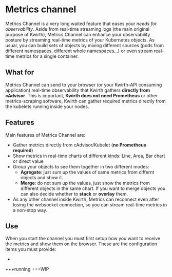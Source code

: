 # Metrics channel
Metrics Channel is a very long waited feature that eases your *needs for observability*. Aside from real-time streaming logs (the main original purpose of Kwirth), Metrics Channel can enhance your observability posture by streaming real-time metrics of your Kubernetes objects. As usual, you can build sets of objects by mixing different sources (pods from different namespaces, different whole namespaces...) or even stream real-time metrics for a single container. 

## What for
Metrics Channel can send to your browser (or your Kwirth-API consuming application) real-time observability that Kwirth gathers **directly from cAdvisor**. This is important, **Kwirth does not need Prometheus** or other metrics-scraping software, Kwirth can gather required metrics directly from the kubelets running inside your nodes.

## Features
Main features of Metrics Channel are:

  - Gather metrics directly from cAdvisor/Kubelet (**no Prometheus required**)
  - Show metrics in real-time charts of different kinds: Line, Area, Bar chart or direct value
  - Group your objects to see them together in two different modes:
    - **Agregate**: just sum up the values of same metrics from differnt objects and show it.
    - **Merge**: do not sum up the values, just show the metrics from different objects in the same chart. If you want to merge objects you can also decide whether to **stack** or **overlay** them.
  - As any other channel inside Kwirth, Metrics can reconnect even after losing the websocket connection, so you can stream real-time metrics in a non-stop way.

## Use
When you start the channel you must first setup how you want to receive the metrics and show them on the browser. These are the configuration items you must provide:

  - 

+++running
+++WIP
